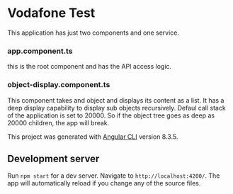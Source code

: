 # Vodafone Test

This application has just two components and one service.

### app.component.ts
this is the root component and has the API access logic.

### object-display.component.ts
This component takes and object and displays its content as a list.
It has a deep display capability to display sub objects recursively. 
Defaul call stack of the application is set to 20000. So if the object 
tree goes as deep as 20000 children, the app will break.

This project was generated with [Angular CLI](https://github.com/angular/angular-cli) version 8.3.5.



## Development server

Run `npm start` for a dev server. Navigate to `http://localhost:4200/`. The app will automatically reload if you change any of the source files.
